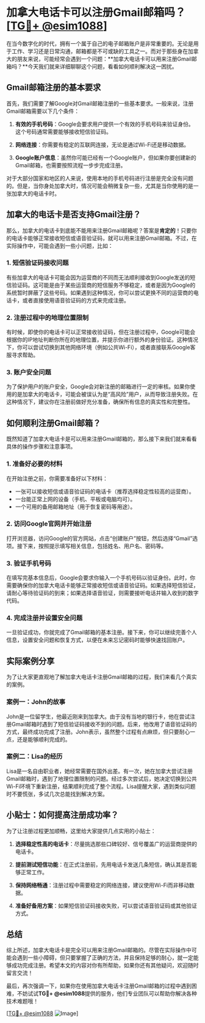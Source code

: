 # 加拿大电话卡可以注册Gmail邮箱吗？[[TG💪+ @esim1088](https://t.me/s/esim1088)]

在当今数字化的时代，拥有一个属于自己的电子邮箱账户是非常重要的。无论是用于工作、学习还是日常沟通，邮箱都是不可或缺的工具之一。而对于那些身在加拿大的朋友来说，可能经常会遇到一个问题：**加拿大电话卡可以用来注册Gmail邮箱吗？**今天我们就来详细聊聊这个问题，看看如何顺利解决这一困扰。

## Gmail邮箱注册的基本要求

首先，我们需要了解Google对Gmail邮箱注册的一些基本要求。一般来说，注册Gmail邮箱需要以下几个条件：

1. **有效的手机号码**：Google会要求用户提供一个有效的手机号码来验证身份。这个号码通常需要能够接收短信验证码。
   
2. **网络连接**：你需要有稳定的互联网连接，无论是通过Wi-Fi还是移动数据。

3. **Google账户信息**：虽然你可能已经有一个Google账户，但如果你要创建新的Gmail邮箱，也需要按照流程一步步完成注册。

对于大部分国家和地区的人来说，使用本地的手机号码进行注册是完全没有问题的。但是，当你身处加拿大时，情况可能会稍微复杂一些，尤其是当你使用的是一张加拿大的电话卡时。

## 加拿大的电话卡是否支持Gmail注册？

那么，加拿大的电话卡到底能不能用来注册Gmail邮箱呢？答案是**肯定的**！只要你的电话卡能够正常接收短信或语音验证码，就可以用来注册Gmail邮箱。不过，在实际操作中，可能会遇到一些小问题，比如：

### 1. 短信验证码接收问题

有些加拿大的电话卡可能会因为运营商的不同而无法顺利接收到Google发送的短信验证码。这可能是由于某些运营商的短信服务不够稳定，或者是因为Google的系统暂时屏蔽了这些号码。如果遇到这种情况，你可以尝试更换不同的运营商的电话卡，或者直接使用语音验证码的方式来完成注册。

### 2. 注册过程中的地理位置限制

有时候，即使你的电话卡可以正常接收验证码，但在注册过程中，Google可能会根据你的IP地址判断你所在的地理位置，并提示你进行额外的身份验证。这种情况下，你可以尝试切换到其他网络环境（例如公共Wi-Fi），或者直接联系Google客服寻求帮助。

### 3. 账户安全问题

为了保护用户的账户安全，Google会对新注册的邮箱进行一定的审核。如果你使用的是加拿大的电话卡，可能会被误认为是“高风险”用户，从而导致注册失败。在这种情况下，建议你在注册前做好充分准备，确保所有信息的真实性和完整性。

## 如何顺利注册Gmail邮箱？

既然知道了加拿大电话卡是可以用来注册Gmail邮箱的，那么接下来我们就来看看具体的操作步骤和注意事项。

### 1. 准备好必要的材料

在开始注册之前，你需要准备好以下材料：

- 一张可以接收短信或语音验证码的电话卡（推荐选择稳定性较高的运营商）。
- 一台能正常上网的设备（手机、平板或电脑均可）。
- 一个可用的备用邮箱地址（用于恢复密码等用途）。

### 2. 访问Google官网并开始注册

打开浏览器，访问Google的官方网站，点击“创建账户”按钮，然后选择“Gmail”选项。接下来，按照提示填写相关信息，包括姓名、用户名、密码等。

### 3. 验证手机号码

在填写完基本信息后，Google会要求你输入一个手机号码以验证身份。此时，你需要确保你的加拿大电话卡能够正常接收短信或语音验证码。如果选择短信验证，请耐心等待验证码的到来；如果选择语音验证，则需要接听电话并输入收到的数字代码。

### 4. 完成注册并设置安全问题

一旦验证成功，你就完成了Gmail邮箱的基本注册。接下来，你可以继续完善个人信息，设置安全问题和恢复方式，以便在未来忘记密码时能够快速找回账户。

## 实际案例分享

为了让大家更直观地了解加拿大电话卡注册Gmail邮箱的过程，我们来看几个真实的案例。

### 案例一：John的故事

John是一位留学生，他最近刚来到加拿大。由于没有当地的银行卡，他在尝试注册Gmail邮箱时遇到了短信验证码接收不到的问题。后来，他改用了语音验证码的方式，最终成功完成了注册。John表示，虽然整个过程有点麻烦，但只要耐心一点，还是能够顺利完成的。

### 案例二：Lisa的经历

Lisa是一名自由职业者，她经常需要在国外出差。有一次，她在加拿大尝试注册Gmail邮箱时，遇到了地理位置限制的问题。经过多次尝试后，她决定切换到公共Wi-Fi环境下重新注册，结果顺利完成了整个流程。Lisa提醒大家，遇到类似问题时不要慌张，多试几次总能找到解决方案。

## 小贴士：如何提高注册成功率？

为了让注册过程更加顺畅，这里给大家提供几点实用的小贴士：

1. **选择稳定性高的电话卡**：尽量挑选那些口碑较好、信号覆盖广的运营商提供的电话卡。

2. **提前测试短信功能**：在正式注册前，先用电话卡发送几条短信，确认其是否能够正常工作。

3. **保持网络畅通**：注册过程中需要稳定的网络连接，建议使用Wi-Fi而非移动数据。

4. **准备好备用方案**：如果短信验证码接收失败，可以尝试语音验证码或其他验证方式。

## 总结

综上所述，加拿大电话卡是完全可以用来注册Gmail邮箱的。尽管在实际操作中可能会遇到一些小障碍，但只要掌握了正确的方法，并且保持足够的耐心，就一定能够成功完成注册。希望本文的内容对你有所帮助，如果你还有其他疑问，欢迎随时留言交流！

最后，再次强调一下，如果你在使用加拿大电话卡注册Gmail邮箱的过程中遇到困难，不妨试试**TG💪+ @esim1088**提供的服务，他们专业团队可以帮助你解决各种技术难题哦！

[[TG💪+ @esim1088](https://t.me/s/esim1088) ![Image](https://i.postimg.cc/4NQfJmqS/Snipaste-2025-05-13-00-14-12.png)]